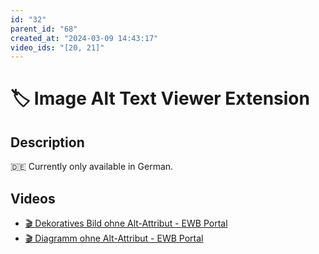 ```yaml
---
id: "32"
parent_id: "68"
created_at: "2024-03-09 14:43:17"
video_ids: "[20, 21]"
---
```


# 🏷️ Image Alt Text Viewer Extension

## Description

🇩🇪 Currently only available in German.

## Videos

- [🎬 Dekoratives Bild ohne Alt-Attribut - EWB Portal](/en/videos/dekoratives-bild-ohne-alt-attribut-ewb-portal)
- [🎬 Diagramm ohne Alt-Attribut - EWB Portal](/en/videos/diagramm-ohne-alt-attribut-ewb-portal)
